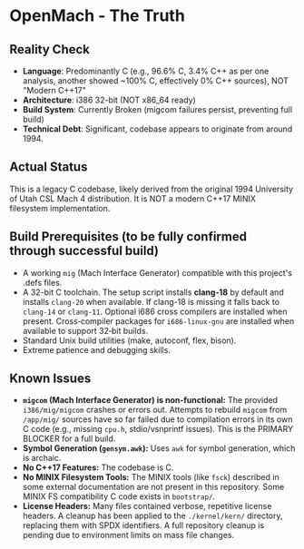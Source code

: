 # OpenMach - The Truth

## Reality Check
- **Language**: Predominantly C (e.g., 96.6% C, 3.4% C++ as per one analysis, another showed ~100% C, effectively 0% C++ sources), NOT "Modern C++17"
- **Architecture**: i386 32-bit (NOT x86_64 ready)
- **Build System**: Currently Broken (migcom failures persist, preventing full build)
- **Technical Debt**: Significant, codebase appears to originate from around 1994.

## Actual Status
This is a legacy C codebase, likely derived from the original 1994 University of Utah CSL Mach 4 distribution.
It is NOT a modern C++17 MINIX filesystem implementation.

## Build Prerequisites (to be fully confirmed through successful build)
- A working `mig` (Mach Interface Generator) compatible with this project's .defs files.
- A 32-bit C toolchain. The setup script installs **clang-18** by default
  and installs `clang-20` when available. If clang-18 is missing it
  falls back to `clang-14` or `clang-11`. Optional i686 cross
  compilers are installed when present.
  Cross‑compiler packages for `i686-linux-gnu` are installed when
  available to support 32‑bit builds.
- Standard Unix build utilities (make, autoconf, flex, bison).
- Extreme patience and debugging skills.

## Known Issues
- **`migcom` (Mach Interface Generator) is non-functional:** The provided `i386/mig/migcom` crashes or errors out. Attempts to rebuild `migcom` from `/app/mig/` sources have so far failed due to compilation errors in its own C code (e.g., missing `cpu.h`, stdio/vsnprintf issues). This is the PRIMARY BLOCKER for a full build.
- **Symbol Generation (`gensym.awk`):** Uses `awk` for symbol generation, which is archaic.
- **No C++17 Features:** The codebase is C.
- **No MINIX Filesystem Tools:** The MINIX tools (like `fsck`) described in some external documentation are not present in this repository. Some MINIX FS compatibility C code exists in `bootstrap/`.
- **License Headers:** Many files contained verbose, repetitive license headers. A cleanup has been applied to the `./kernel/kern/` directory, replacing them with SPDX identifiers. A full repository cleanup is pending due to environment limits on mass file changes.
